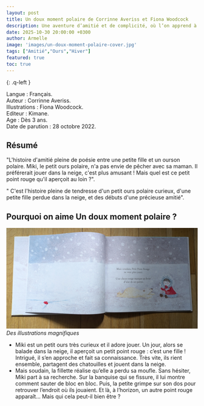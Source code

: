 ```yaml
---
layout: post
title: Un doux moment polaire de Corrinne Averiss et Fiona Woodcock
description: Une aventure d’amitié et de complicité, où l’on apprend à vivre le moment présent, avant que Miki hiberne.
date: 2025-10-30 20:00:00 +0300
author: Armelle
image: 'images/un-doux-moment-polaire-cover.jpg'
tags: ["Amitié","Ours","Hiver"]
featured: true
toc: true
---
```


{: .q-left }

Langue : Français.  
Auteur : Corrinne Averiss.  
Illustrations : Fiona Woodcock.                    
Editeur : Kimane.              
Age : Dès 3 ans.                            
Date de parution : 28 octobre 2022.        

## Résumé

"L'histoire d'amitié pleine de poésie entre une petite fille et un ourson polaire.
Miki, le petit ours polaire, n'a pas envie de pêcher avec sa maman. Il préférerait jouer dans la neige, c'est plus amusant ! Mais quel est ce petit point rouge qu'il aperçoit au loin ?".

" C'est l'histoire pleine de tendresse d'un petit ours polaire curieux, d'une petite fille perdue dans la neige, et des débuts d'une précieuse amitié".

## Pourquoi on aime Un doux moment polaire ?

![Des illustrations magnifiques](images/un-doux-moment-polaire-int.jpg)
*Des illustrations magnifiques*
- Miki est un petit ours très curieux et il adore jouer. Un jour, alors se balade dans la neige, il aperçoit un petit point rouge : c’est une fille ! Intrigué, il s’en approche et fait sa connaissance. Très vite, ils rient ensemble, partagent des chatouilles et jouent dans la neige. 
- Mais soudain, la fillette réalise qu’elle a perdu sa moufle. Sans hésiter, Miki part à sa recherche. Sur la banquise qui se fissure, il lui montre comment sauter de bloc en bloc. Puis, la petite grimpe sur son dos pour retrouver l’endroit où ils jouaient.
Et là, à l’horizon, un autre point rouge apparaît... Mais qui cela peut-il bien être ? 
